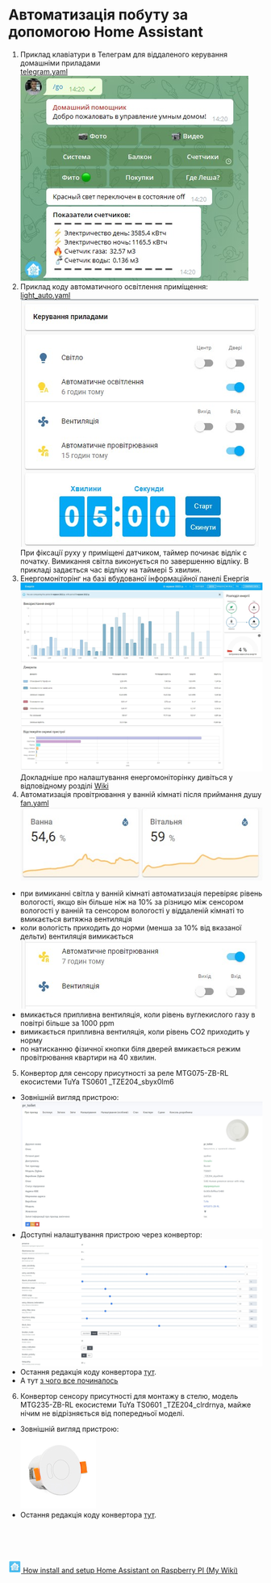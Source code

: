 # Автоматизація побуту за допомогою Home Assistant
1. Приклад клавіатури в Телеграм для віддаленого керування домашніми приладами  
[telegram.yaml](/packages/telegram.yaml)  
![telega](.img/telega.jpg)  
2. Приклад коду автоматичного освітлення приміщення:     
[light_auto.yaml](/packages/light_auto.yaml)  
![light](.img/Auto_light.jpg)  
При фіксації руху у приміщені датчиком, таймер починає відлік с початку. Вимикання світла виконується по завершенню відліку. В прикладі задається час відліку на таймері 5 хвилин.  
3. Енергомоніторінг на базі вбудованої інформаційної панелі Енергія  
![energy](.img/um_energy.jpg)  
Докладніше про налаштування енергомоніторінку дивіться у відповідному розділі [Wiki](https://github.com/vit-um/hass/wiki/6.-Configure-Home-Assistant-Energy-Dashboard)  
4. Автоматизація провітрювання у ванній кімнаті після приймання душу  
[fan.yaml](/packages/fan.yaml)  
![fan](.img/bath_fan.jpg)  
- при вимиканні світла у ванній кімнаті автоматизація перевіряє рівень вологості, якщо він більше ніж на 10% за різницю між сенсором вологості у ванній та сенсором вологості у віддаленій кімнаті то вмикається витяжна вентиляція
- коли вологість приходить до норми (менша за 10% від вказаної дельти) вентиляція вимикається  
![fan](.img/auto_fan.jpg)  
- вмикається припливна вентиляція, коли рівень вуглекислого газу в повітрі більше за 1000 ppm  
- вимикається припливна вентиляція, коли рівень СО2 приходить у норму
- по натисканню фізичної кнопки біля дверей вмикається режим провітрювання квартири на 40 хвилин.
5. Конвертор для сенсору присутності за реле MTG075-ZB-RL екосистеми TuYa TS0601 _TZE204_sbyx0lm6
- Зовнішній вигляд пристрою:  
![pr](.img/h_pr_sensor.jpg)
- Доступні налаштування пристрою через конвертор:   
![pr](.img/h_ps_sensor_exp.jpg)  
- Остання редакція коду конвертора [тут](/zigbee2mqtt/MTG075-ZB-RL.js). 
- А тут [з чого все починалось](https://github.com/Koenkk/zigbee-herdsman-converters/issues/5930)   
6. Конвертор сенсору присутності для монтажу в стелю, модель MTG235-ZB-RL екосистеми TuYa TS0601 _TZE204_clrdrnya, майже нічим не відрізняється від попередньої моделі.
- Зовнішній вигляд пристрою:  
![pr](.img/MTG235-ZB-RL.png)  
- Остання редакція коду конвертора [тут](/zigbee2mqtt/MTG235-ZB-RL.js). 

<p align="left">
</br></br></br></br>
<a  href="https://github.com/vit-um/hass/wiki" target="_blank" rel="next">
<img src="https://github.com/vit-um/vit-um/blob/main/120_Home_Assistant_Logo.png"  width="25" height="25" alt="Home Assistant"> How install and setup Home Assistant on Raspberry PI (My Wiki) </a>
</p>
